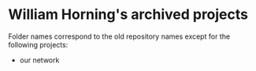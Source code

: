 # William Horning's archived projects
Folder names correspond to the old repository names except for the following projects:
- our network